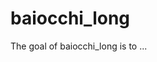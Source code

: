 
# baiocchi_long

<!-- badges: start -->
<!-- badges: end -->

The goal of baiocchi_long is to ...

